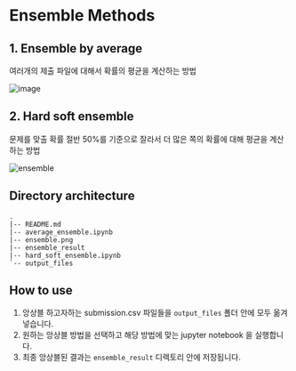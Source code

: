 # Ensemble Methods

## 1. Ensemble by average

여러개의 제출 파일에 대해서 확률의 평균을 계산하는 방법

![image](https://user-images.githubusercontent.com/91870042/173056902-abfa6d6c-e6ca-4068-88a9-69db09bd5146.png)

## 2. Hard soft ensemble

문제를 맞출 확률 절반 50%를 기준으로 잘라서 더 많은 쪽의 확률에 대해 평균을 계산하는 방법

![ensemble](https://user-images.githubusercontent.com/91870042/173056979-89242942-fa6b-4087-a816-4f708c5803bd.png)


## Directory architecture

```
.
|-- README.md
|-- average_ensemble.ipynb
|-- ensemble.png
|-- ensemble_result
|-- hard_soft_ensemble.ipynb
`-- output_files
```

## How to use

1. 앙상블 하고자하는 submission.csv 파일들을 `output_files` 폴더 안에 모두 옮겨 넣습니다.
2. 원하는 앙상블 방법을 선택하고 해당 방법에 맞는 jupyter notebook 을 실행합니다.
3. 최종 앙상블된 결과는 `ensemble_result` 디렉토리 안에 저장됩니다.
